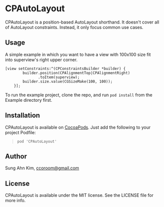 # CPAutoLayout

CPAutoLayout is a position-based AutoLayout shorthand. It doesn't cover all of AutoLayout constraints. Instead, it only focus common use cases.

## Usage

A simple example in which you want to have a view with 100x100 size fit into superview's right upper corner.

```obj-c
[view setConstraints:^(CPConstraintsBuilder *builder) {
        builder.position(CPAlignmentTop|CPAlignmentRight)
               .toItem(superview);
        builder.size.value(CGSizeMake(100, 100));
    }];
```
To run the example project, clone the repo, and run `pod install` from the Example directory first.

## Installation

CPAutoLayout is available on [CocoaPods](http://cocoapods.org/). Just add the following to your project Podfile:

>`pod 'CPAutoLayout'`

## Author

Sung Ahn Kim, ccoroom@gmail.com

## License

CPAutoLayout is available under the MIT license. See the LICENSE file for more info.


